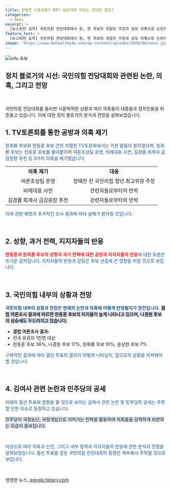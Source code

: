 ```yaml
---
title: 장예찬 난동관중? X맨? 분당대회 치닫는 전대의 끝은?
categories:
  - News
excerpt: >
  [뉴스외전 요약] 국민의힘 전당대회에서 원, 한 후보의 엇갈린 주장과 공모 의혹으로 논란이 뜨거운 가운데, 오늘의 갤럽조사 결과와 후보들의 정치적 성향, 심리전 전쟁에 대한 관전평이 이어졌다. 이재명 전 민주당 대표가 먹사니즘을 강조하는 등 정치적 역량을 드러내며 연임 도전을 선언했다. 또한, 국민의힘 내에서의 후보들 사이의 선호도와 민주당의 전략적 전략적 공격 등 주목할 만한 소식들이 이어졌다. [MBC 뉴스외전]
feature_text: >
  [뉴스외전 요약] 국민의힘 전당대회에서 원, 한 후보의 엇갈린 주장과 공모 의혹으로 논란이 뜨거운 가운데, 오늘의 갤럽조사 결과와 후보들의 정치적 성향, 심리전 전쟁에 대한 관전평이 이어졌다. 이재명 전 민주당 대표가 먹사니즘을 강조하는 등 정치적 역량을 드러내며 연임 도전을 선언했다. 또한, 국민의힘 내에서의 후보들 사이의 선호도와 민주당의 전략적 전략적 공격 등 주목할 만한 소식들이 이어졌다. [MBC 뉴스외전]
image: 'https://www.behealthy4u.com/wp-content/uploads/2024/06/news.jpg'
---
```


<p><img src="https://www.behealthy4u.com/wp-content/uploads/2024/06/news.jpg" alt="info 속보" /></p>

<h2>정치 블로거의 시선: 국민의힘 전당대회와 관련된 논란, 의혹, 그리고 전망</h2>

<p data-ke-size="size16">&nbsp;</p>

<p data-ke-size="size16">국민의힘 전당대회를 둘러싼 시끌벅적한 상황과 여러 의혹들이 대중들과 정치인들을 뒤흔들고 있습니다. 이에 대한 정치 블로거의 분석과 전망을 살펴보겠습니다.</p>

<h2 data-ke-size="size26">1. TV토론회를 통한 공방과 의혹 제기</h2>

<p><span style="color: #1a5490;">원희룡 후보와 한동훈 후보 간의 치열한 TV토론회에서는 거친 말들이 쏟아졌으며, 원희룡 후보는 한동훈 후보를 몰아붙이며 여론조성팀 운영, 비례대표 사천, 김경률 회계사 금감원장 추천 등 3가지 의혹을 제기했습니다.</span></p>

<table>
<tbody>
<tr>
<td style="text-align: center; height: 17px;"><b>의혹 제기</b></td>
<td style="text-align: center; height: 17px;"><b>대응</b></td>
</tr>
<tr>
<td style="text-align: center; height: 17px;">여론조성팀 운영</td>
<td style="text-align: center; height: 17px;">장예찬 전 국민의힘 청년 최고위원 주장</td>
</tr>
<tr>
<td style="text-align: center; height: 17px;">비례대표 사천</td>
<td style="text-align: center; height: 17px;">관련자들로부터의 반박</td>
</tr>
<tr>
<td style="text-align: center; height: 17px;">김경률 회계사 금감원장 추천</td>
<td style="text-align: center; height: 17px;">관련자들로부터의 반박</td>
</tr>
</tbody>
</table>

<p><span style="color: #1a5490;">이에 관한 해명과 추가적인 조사 결과에 따라 실체가 밝혀질 것입니다.</span></p>

<p data-ke-size="size16">&nbsp;</p>

<h2 data-ke-size="size26">2. 성향, 과거 전력, 지지자들의 반응</h2>

<p><b><span style="color: #ee2323;">한동훈과 원희룡 후보의 성향과 과거 전력에 대한 공방과 지지자들의 반응</span></b><span style="color: #1a5490;">에 대한 토론은 뜨거운 감자입니다. 지지자들의 반응과 갈등은 후보 선출에 큰 영향을 미칠 것으로 보입니다.</span></p>

<p data-ke-size="size16">&nbsp;</p>

<h2 data-ke-size="size26">3. 국민의힘 내부의 상황과 전망</h2>

<p><span style="color: #1a5490;"><b>국민의힘 내부의 상황과 전망은 현재의 논란과 의혹에 어떻게 반영될지가 관건입니다.</b></span> <span style="background-color: #21538527;"><b>갤럽 여론조사 결과에 따르면 한동훈 후보의 지지율이 높게 나타나고 있으며, 나경원 후보의 상승세도 두드러지고 있습니다.</b></span></p>

<ul>
<li><b>갤럽 여론조사 결과:</b></li>
<li>전국 유권자 1천명 대상</li>
<li>한동훈 후보 36%, 나경원 후보 17%, 원희룡 후보 10%, 윤상현 후보 7%</li>
</ul>

<p><span style="color: #1a5490;">구체적인 결과에 따라 결선 투표의 결과가 어떻게 나타날지, 앞으로의 상황을 지켜봐야 할 것입니다.</span></p>

<p data-ke-size="size16">&nbsp;</p>

<h2 data-ke-size="size26">4. 김여사 관련 논란과 민주당의 공세</h2>

<p><span style="color: #1a5490;">미래의 결선 투표에 영향을 줄 것으로 보이는 김여사 관련 논란 및 민주당의 공세는 주목할 만한 이슈로 등장하고 있습니다.</span></p>

<p><span style="background-color: #21538527;">민주당이 국정농단, 국정개입으로 이어가는 전략을 활용하며 의혹들을 강력하게 비판하는 모습이 돋보입니다.</span></p>

<p data-ke-size="size16">&nbsp;</p>

<p data-ke-size="size16"><span style="color: #1a5490;">이상으로 여러 의혹과 논란, 그리고 내부 정책과 지지자들의 반응에 관한 분석과 전망을 살펴보았습니다. 결선 투표를 앞둔 국민의힘 전당대회의 동향은 계속해서 주목될 것으로 보입니다.</span></p>

<p data-ke-size="size16">&nbsp;</p>
생생한 뉴스, <a href="https://qoogle.tistory.com" rel="dofollow">qoogle.tistory.com</a>


